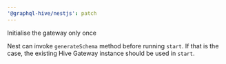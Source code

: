 ```yaml
---
'@graphql-hive/nestjs': patch
---
```


Initialise the gateway only once

Nest can invoke `generateSchema` method before running `start`. If that is the case, the existing Hive Gateway instance should be used in `start`.
